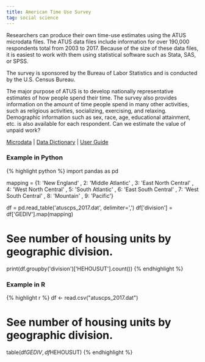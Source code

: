 ```yaml
---
title: American Time Use Survey
tag: social science
---
```


Researchers can produce their own time-use estimates using the ATUS microdata files. The ATUS data files include information for over 190,000 respondents total from 2003 to 2017. Because of the size of these data files, it is easiest to work with them using statistical software such as Stata, SAS, or SPSS.

The survey is sponsored by the Bureau of Labor Statistics and is conducted by the U.S. Census Bureau.

The major purpose of ATUS is to develop nationally representative estimates of how people spend their time. The survey also provides information on the amount of time people spend in many other activities, such as religious activities, socializing, exercising, and relaxing. Demographic information such as sex, race, age, educational attainment, etc. is also available for each respondent. Can we estimate the value of unpaid work?

[Microdata](https://www.bls.gov/tus/data.htm) 
 | [Data Dictionary](https://www.bls.gov/tus/atuscpscodebk17.pdf) 
 | [User Guide](https://www.bls.gov/tus/atususersguide.pdf)

### Example in Python
{% highlight python %}
import pandas as pd

mapping = {1: 'New England'
         , 2: 'Middle Atlantic'
         , 3: 'East North Central'
         , 4: 'West North Central'
         , 5: 'South Atlantic'
         , 6: 'East South Central'
         , 7: 'West South Central'
         , 8: 'Mountain'
         , 9: 'Pacific'}

df = pd.read_table('atuscps_2017.dat', delimiter=',')
df['division'] = df['GEDIV'].map(mapping)
# See number of housing units by geographic division.
print(df.groupby('division')['HEHOUSUT'].count())
{% endhighlight %}

### Example in R
{% highlight r %}
df <- read.csv("atuscps_2017.dat")

# See number of housing units by geographic division.
table(df$GEDIV, df$HEHOUSUT)
{% endhighlight %}

